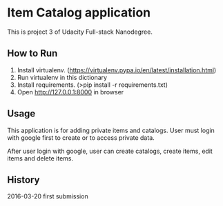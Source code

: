 # Item Catalog application

This is project 3 of Udacity Full-stack Nanodegree.

## How to Run

1. Install virtualenv. (https://virtualenv.pypa.io/en/latest/installation.html)
2. Run virtualenv in this dictionary
3. Install requirements. (>pip install -r requirements.txt)
4. Open http://127.0.0.1:8000 in browser

## Usage

This application is for adding private items and catalogs.
User must login with google first to create or to access private data.

After user login with google, user can create catalogs, create items, edit items and delete items.

## History

2016-03-20 first submission
